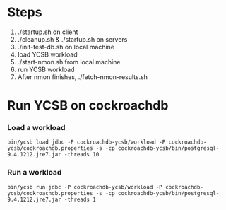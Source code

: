 # Steps
1. ./startup.sh on client
2. ./cleanup.sh & ./startup.sh on servers
3. ./init-test-db.sh on local machine
4. load YCSB workload
  1. ./start-nmon.sh from local machine
  2. run YCSB workload
  3. After nmon finishes, ./fetch-nmon-results.sh

# Run YCSB on cockroachdb

### Load a workload
```
bin/ycsb load jdbc -P cockroachdb-ycsb/workload -P cockroachdb-ycsb/cockroachdb.properties -s -cp cockroachdb-ycsb/bin/postgresql-9.4.1212.jre7.jar -threads 10
```

### Run a workload
```
bin/ycsb run jdbc -P cockroachdb-ycsb/workload -P cockroachdb-ycsb/cockroachdb.properties -s -cp cockroachdb-ycsb/bin/postgresql-9.4.1212.jre7.jar -threads 1
```
